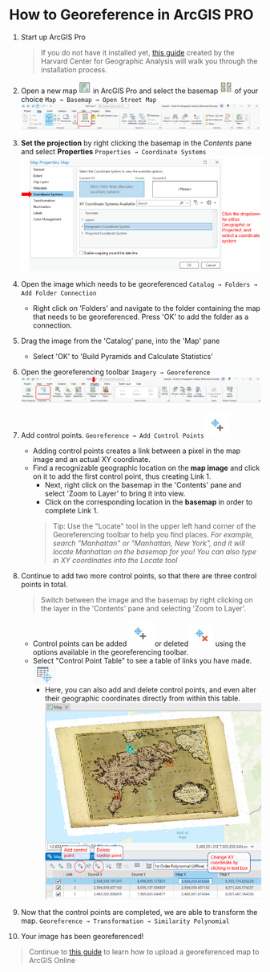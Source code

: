 # How to Georeference in ArcGIS PRO

1. Start up ArcGIS Pro
    > If you do not have it installed yet, [this guide](https://gis.harvard.edu/arcgis-pro) created by the Harvard Center for Geographic Analysis will walk you through the installation process.

2. Open a new map ![Screenshot of new map icon](media/newmap.PNG)
 in ArcGIS Pro and select the basemap ![Screenshot of new map icon](media/basemap.PNG) of your choice `Map → Basemap → Open Street Map` ![Screenshot of new map icon](media/basemap2.PNG)

3. **Set the projection** by right clicking the basemap in the *Contents* pane and select **Properties** `Properties → Coordinate Systems`![Screenshot of new map icon](media/projection.PNG)

4. Open the image which needs to be georeferenced `Catalog → Folders → Add Folder Connection `
    * Right click on 'Folders' and navigate to the folder containing the map that needs to be georeferenced. Press 'OK' to add the folder as a connection.

5. Drag the image from the 'Catalog' pane, into the 'Map' pane
    * Select 'OK' to 'Build Pyramids and Calculate Statistics'

6. Open the georeferencing toolbar `Imagery → Georeference`![Screenshot of start georeferencing icon](media/georeference_button.PNG)

7. Add control points. `Georeference → Add Control Points` ![Screenshot of add ctrl points icon](media/add_cp.PNG)
    * Adding control points creates a link between a pixel in the map image and an actual XY coordinate.
    * Find a recognizable geographic location on the **map image** and click on it to add the first control point, thus creating Link 1. 
        * Next, right click on the basemap in the 'Contents' pane and select 'Zoom to Layer' to bring it into view.
        * Click on the corresponding location in the **basemap** in order to complete Link 1.
        > Tip: Use the "Locate" tool in the upper left hand corner of the Georeferencing toolbar to help you find places. 
        > *For example, search "Manhattan" or "Manhattan, New York", and it will locate Manhattan on the basemap for you!*
        > *You can also type in XY coordinates into the Locate tool*

8. Continue to add two more control points, so that there are three control points in total.
    > Switch between the image and the basemap by right clicking on the layer in the 'Contents' pane and selecting 'Zoom to Layer'.
    * Control points can be added ![Screenshot of add ctrl points icon](media/add_cp.PNG) or deleted ![Screenshot of delete ctrl points icon](media/delete_cp.PNG) using the options available in the georeferencing toolbar. 
    * Select "Control Point Table" to see a table of links you have made.![Screenshot of add ctrl point table icon](media/open_cp_table.PNG)
        - Here, you can also add and delete control points, and even alter their geographic coordinates directly from within this table.![Screenshot of ctrl pt table](media/ctrlpttable.PNG)

9. Now that the control points are completed, we are able to transform the map. `Georeference → Transformation → Similarity Polynomial`

10. Your image has been georeferenced! 

> Continue to [this guide](https://harvardmapcollection.github.io/tutorials/agol/tile-layer
) to learn how to upload a georeferenced map to ArcGIS Online
